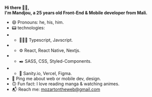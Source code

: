 **Hi there 👋🏽,**
<br>
**I'm Mandjou, a 25 years old Front-End & Mobile developer from Mali.**
- 😄 Pronouns: he, his, him.
- 📟 technologies:
- - 👨🏽‍💻 Typescript, Javscript.
- - ⚙️ React, React Native, Nextjs.
- - ✒️ SASS, CSS, Styled-Components.
- - 🧰 Sanity.io, Vercel, Figma.
-  💬 Ping me about web or mobile dev, design.
- 🙃 Fun fact: I love reading manga & watching animes.
- 📬 Reach me: mozartontheweb@gmail.com
